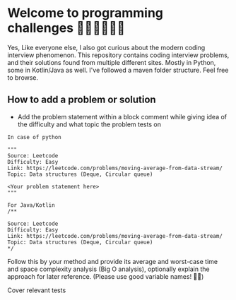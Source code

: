 # Welcome to programming challenges 👨🏻‍💻👩🏻‍💻

Yes, Like everyone else, I also got curious about the modern coding interview phenomenon. This
repository contains coding interview problems, and their solutions found from multiple different
sites. Mostly in Python, some in Kotlin/Java as well. I've followed a maven folder structure. Feel
free to browse.

## How to add a problem or solution

- Add the problem statement within a block comment while giving idea of the difficulty and what
  topic the problem tests on

```text
In case of python

"""
Source: Leetcode
Difficulty: Easy
Link: https://leetcode.com/problems/moving-average-from-data-stream/
Topic: Data structures (Deque, Circular queue)

<Your problem statement here>
"""

For Java/Kotlin
/**

Source: Leetcode
Difficulty: Easy
Link: https://leetcode.com/problems/moving-average-from-data-stream/
Topic: Data structures (Deque, Circular queue)
*/
```

Follow this by your method and provide its average and worst-case time and space complexity analysis
(Big O analysis), optionally explain the approach for later reference. (Please use good variable names! 🙏🏼)

Cover relevant tests

